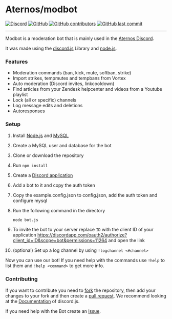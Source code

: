 # Aternos/modbot
[![Discord](https://img.shields.io/discord/107936397578489856?style=plastic)](https://chat.aternos.org/)
[![GitHub](https://img.shields.io/github/license/aternosorg/modbot?style=plastic)](https://github.com/aternosorg/modbot/blob/master/LICENSE)
[![GitHub contributors](https://img.shields.io/github/contributors/aternosorg/modbot?style=plastic)](https://github.com/aternosorg/modbot/graphs/contributors)
[![GitHub last commit](https://img.shields.io/github/last-commit/aternosorg/modbot?style=plastic)](https://github.com/aternosorg/modbot/commits/)

---
Modbot is a moderation bot that is mainly used in the [Aternos Discord](https://chat.aternos.org).

It was made using the [discord.js](https://discord.js.org/) Library and [node.js](https://nodejs.org/).

### Features
- Moderation commands (ban, kick, mute, softban, strike)
- Import strikes, tempmutes and tempbans from Vortex 
- Auto moderation (Discord invites, linkcooldown)
- Find articles from your Zendesk helpcenter and videos from a Youtube playlist
- Lock (all or specific) channels
- Log message edits and deletions
- Autoresponses

### Setup
1. Install [Node.js](https://nodejs.org/en/download/) and [MySQL](https://dev.mysql.com/downloads/mysql/)
2. Create a MySQL user and database for the bot
3. Clone or download the repository
4. Run `npm install`
5. Create a [Discord application](https://discordapp.com/developers/applications/)
6. Add a bot to it and copy the auth token
7. Copy the example.config.json to config.json, add the auth token and configure mysql
8. Run the following command in the directory

   ```bash
   node bot.js
   ```
9. To invite the bot to your server replace `ID` with the client ID of your application https://discordapp.com/oauth2/authorize?client_id=ID&scope=bot&permissions=11264 and open the link

10. (optional) Set up a log channel by using `!logchannel <#channel>`

Now you can use our bot!
If you need help with the commands use `!help` to list them and `!help <command>` to get more info.

### Contributing
If you want to contribute you need to [fork](https://docs.github.com/en/github/getting-started-with-github/fork-a-repo) the repository, then add your changes to your fork and then create a [pull request](https://github.com/aternosorg/modbot/compare). We recommend looking at the [Documentation](https://discord.js.org/#/docs/) of discord.js.

If you need help with the Bot create an [Issue](https://github.com/aternosorg/modbot/issues).
